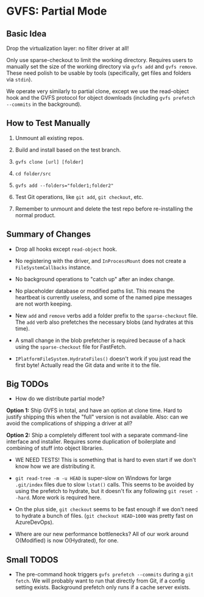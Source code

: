 GVFS: Partial Mode
==================

Basic Idea
----------

Drop the virtualization layer: no filter driver at all!

Only use sparse-checkout to limit the working directory.
Requires users to manually set the size of the working
directory via `gvfs add` and `gvfs remove`. These need
polish to be usable by tools (specifically, get files
and folders via `stdin`).

We operate very similarly to partial clone, except we
use the read-object hook and the GVFS protocol for
object downloads (including `gvfs prefetch --commits`
in the background).

How to Test Manually
--------------------

1. Unmount all existing repos.

1. Build and install based on the test branch.

1. `gvfs clone [url] [folder]`

1. `cd folder/src`

1. `gvfs add --folders="folder1;folder2"`

1. Test Git operations, like `git add`, `git checkout`, etc.

1. Remember to unmount and delete the test repo before re-installing the normal product.

Summary of Changes
------------------

* Drop all hooks except `read-object` hook.

* No registering with the driver, and `InProcessMount`
does not create a `FileSystemCallbacks` instance.

* No background operations to "catch up" after an
index change.

* No placeholder database or modified paths list.
This means the heartbeat is currently useless, and
some of the named pipe messages are not worth keeping.

* New `add` and `remove` verbs add a folder prefix to
the `sparse-checkout` file. The `add` verb also prefetches
the necessary blobs (and hydrates at this time).

* A small change in the blob prefetcher is required
because of a hack using the `sparse-checkout` file for
FastFetch.

* `IPlatformFileSystem.HydrateFiles()` doesn't work if
you just read the first byte! Actually read the Git data
and write it to the file.

Big TODOs
---------

* How do we distribute partial mode?

**Option 1:** Ship GVFS in total, and have an option
at clone time. Hard to justify shipping this when the
"full" version is not available. Also: can we avoid
the complications of shipping a driver at all?

**Option 2:** Ship a completely different tool with
a separate command-line interface and installer.
Requires some duplication of boilerplate and combining
of stuff into object libraries.

* WE NEED TESTS! This is something that is hard to
even start if we don't know how we are distributing it.

* `git read-tree -m -u HEAD` is super-slow on Windows
for large `.git/index` files due to slow `lstat()`
calls. This seems to be avoided by using the prefetch to
hydrate, but it doesn't fix any following `git reset --hard`.
More work is required here.

* On the plus side, `git checkout` seems to be fast
enough if we don't need to hydrate a bunch of files.
(`git checkout HEAD~1000` was pretty fast on AzureDevOps).

* Where are our new performance bottlenecks? All of
our work around O(Modified) is now O(Hydrated), for
one.

Small TODOS
-----------

* The pre-command hook triggers `gvfs prefetch --commits`
during a `git fetch`. We will probably want to run that
directly from Git, if a config setting exists. Background
prefetch only runs if a cache server exists.

